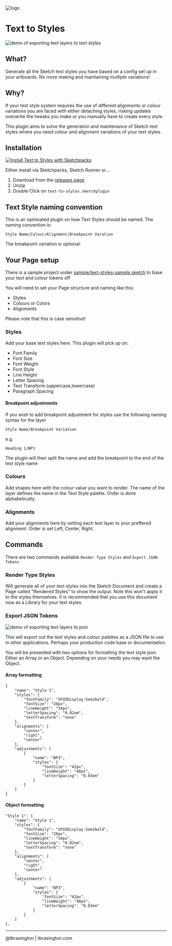 ![logo](https://github.com/tbrasington/text-to-styles/raw/master/assets/icon.png)

# Text to Styles

![demo of exporting text layers to text styles](https://github.com/tbrasington/text-to-styles/raw/master/artwork/text-to-styles.gif)


## What?

Generate all the Sketch text styles you have based on a config set up in your artboards. No more making and maintaining multiple variations! 

## Why?

If your text style system requires the use of different alignments or colour variations you are faced with either detaching styles, risking updates overwrite the tweaks you make or you manually have to create every style. 

This plugin aims to solve the generation and maintenance of Sketch text styles where you need colour and alignment variations of your text styles. 

## Installation

[![Install Text to Styles with Sketchpacks](http://sketchpacks-com.s3.amazonaws.com/assets/badges/sketchpacks-badge-install.png "Install Text to Styles with Sketchpacks")](https://sketchpacks.com/tbrasington/text-to-styles/install)

Either install via Sketchpacks, Sketch Runner or...

1. Download from the [releases page](https://github.com/tbrasington/text-to-styles/releases)
2. Unzip
3. Double Click on `text-to-styles.sketchplugin` 

## Text Style naming convention
This is an opinioated plugin on how Text Styles should be named. The naming convention is:

`Style Name/Colour/Alignment/Breakpoint Varation`

The breakpoint variation is optional.


## Your Page setup

There is a sample project under [sample/text-styles-sample.sketch](https://github.com/tbrasington/text-to-styles/blob/master/sample/text-styles-sample.sketch) to base your text and colour tokens off

You will need to set your Page structure and naming like this:

- Styles
- Colours or Colors
- Alignments

Please note that this is case sensitive! 

### Styles
Add your base text styles here. This plugin will pick up on:

- Font Family
- Font Size
- Font Weight
- Font Style
- Line Height
- Letter Spacing
- Text Transform (uppercase,lowercase)
- Paragraph Spacing

#### Breakpoint adjustments
If you wish to add breakpoint adjustment for styles use the following naming syntax for the layer

`Style Name/Breakpoint Variation`

e.g. 

`Heading 1/BP1`

The plugin will then split the name and add the breakpoint to the end of the text style name

### Colours
Add shapes here with the colour value you want to render. The name of the layer defines the name in the Text Style palette. 
Order is done alphabetically.

### Alignments
Add your alignments here by setting each text layer to your preffered alignment.
Order is set Left, Center, Right. 

## Commands

There are two commands available `Render Type Styles` and `Export JSON Tokens`

### Render Type Styles
Will generate all of your text styles into the Sketch Document and create a Page called "Rendered Styles" to show the output. Note this won't apply it to the styles themselves. It is recommended that you use this document now as a Library for your text styles.

### Export JSON Tokens

![demo of exporting text layers to json](https://github.com/tbrasington/text-to-styles/raw/master/artwork/text-to-json.gif)


This will export out the text styles and colour palettes as a JSON file to use in other applications. Perhaps your production code base or documentation. 

You will be presented with two options for formatting the text style json. Either an Array or an Object. Depending on your needs you may want the Object.


#### Array formatting 

```
{
    "name": "Style 1",
    "styles": {
        "fontFamily": "SFUIDisplay-Semibold",
        "fontSize": "28px",
        "lineHeight": "34px",
        "letterSpacing": "0.02em",
        "textTransform": "none"
    },
    "alignments": [
        "center",
        "right",
        "center"
    ],
    "adjustments": [
        {
            "name": "BP3",
            "styles": {
                "fontSize": "42px",
                "lineHeight": "48px",
                "letterSpacing": "0.03em"
            }
        }
    ]
}

```
#### Object formatting 

```
"Style 1": {
    "name": "Style 1",
    "styles": {
        "fontFamily": "SFUIDisplay-Semibold",
        "fontSize": "28px",
        "lineHeight": "34px",
        "letterSpacing": "0.02em",
        "textTransform": "none"
    },
    "alignments": [
        "center",
        "right",
        "center"
    ],
    "adjustments": [
        {
            "name": "BP3",
            "styles": {
                "fontSize": "42px",
                "lineHeight": "48px",
                "letterSpacing": "0.03em"
            }
        }
    ]
},
```



---

@tbrasington | tbrasington.com
